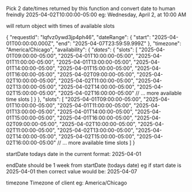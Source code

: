Pick 2 date/times returned by this function and convert date to human freindly 2025-04-02T10:00:00-05:00 eg: Wednesday, April 2, at 10:00 AM

will return object with times of available slots

{
"requestId": "lqfvz0ywd3jp4ph46",
"dateRange": {
"start": "2025-04-01T00:00:00.000Z",
"end": "2025-04-07T23:59:59.999Z"
},
"timezone": "America/Chicago",
"availability": {
"_dates_": {
"slots": [
"2025-04-01T09:00:00-05:00",
"2025-04-01T10:00:00-05:00",
"2025-04-01T11:00:00-05:00",
"2025-04-01T13:00:00-05:00",
"2025-04-01T14:00:00-05:00",
"2025-04-01T15:00:00-05:00",
"2025-04-01T16:00:00-05:00",
"2025-04-02T09:00:00-05:00",
"2025-04-02T10:00:00-05:00",
"2025-04-02T11:00:00-05:00",
"2025-04-02T13:00:00-05:00",
"2025-04-02T14:00:00-05:00",
"2025-04-02T15:00:00-05:00",
"2025-04-02T16:00:00-05:00"
// ... more available time slots
]
}
},
"slots": [
"2025-04-01T09:00:00-05:00",
"2025-04-01T10:00:00-05:00",
"2025-04-01T11:00:00-05:00",
"2025-04-01T13:00:00-05:00",
"2025-04-01T14:00:00-05:00",
"2025-04-01T15:00:00-05:00",
"2025-04-01T16:00:00-05:00",
"2025-04-02T09:00:00-05:00",
"2025-04-02T10:00:00-05:00",
"2025-04-02T11:00:00-05:00",
"2025-04-02T13:00:00-05:00",
"2025-04-02T14:00:00-05:00",
"2025-04-02T15:00:00-05:00",
"2025-04-02T16:00:00-05:00"
// ... more available time slots
]
}

startDate
todays date in the current format: 2025-04-01

endDate
should be 1 week from startDate (todays date) eg if start date is 2025-04-01 then correct value would be: 2025-04-07

timezone
Timezone of client eg: America/Chicago
